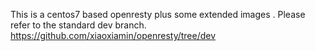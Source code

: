 
This is a centos7 based openresty plus some extended images .
Please refer to the standard dev branch.
https://github.com/xiaoxiamin/openresty/tree/dev
